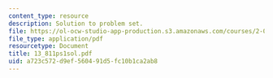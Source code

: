 ```yaml
---
content_type: resource
description: Solution to problem set.
file: https://ol-ocw-studio-app-production.s3.amazonaws.com/courses/2-067-advanced-structural-dynamics-and-acoustics-13-811-spring-2004/a723c572d9ef560491d5fc10b1ca2ab8_13_811ps1sol.pdf
file_type: application/pdf
resourcetype: Document
title: 13_811ps1sol.pdf
uid: a723c572-d9ef-5604-91d5-fc10b1ca2ab8
---
```

